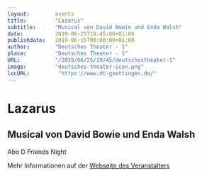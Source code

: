 ```yaml
---
layout:        events
title:         "Lazarus"
subtitle:      "Musical von David Bowie und Enda Walsh"
date:          2019-06-25T19:45:00+01:00
publishdate:   2019-06-15T00:00:00+01:00
author:        "Deutsches Theater - 1"
place:         "Deutsches Theater - 1"
URL:           "/2019/06/25/19/45/deutschestheater-1"
image:         "deutsches-theater-icon.png"
locURL:         "https://www.dt-goettingen.de/"
---
```


Lazarus
===========

Musical von David Bowie und Enda Walsh
-----------

 Abo D 									Friends Night

Mehr Informationen auf der [Webseite des Veranstalters](https://www.dt-goettingen.de/stueck/lazarus/)
